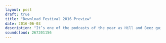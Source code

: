 ```yaml
---
layout: post
draft: true
title: "Download Festival 2016 Preview"
date: 2016-06-03
description: "It’s one of the podcasts of the year as Hill and Beez guide you through the great and not so great from this year’s entire Download line-up. Who will steal the weekend? Which bands are the festival’s hidden gems? Who will stink worse than that poo you take when you get home from eating festival food for 5 days? It’s all here alongside your questions answered. See you at Donington Park next weekend!"
soundcloud: 267201156
---
```

